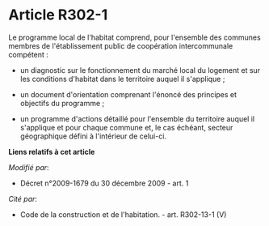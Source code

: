 # Article R302-1

Le programme local de l'habitat comprend, pour l'ensemble des communes membres de l'établissement public de coopération
intercommunale compétent :

- un diagnostic sur le fonctionnement du marché local du logement et sur les conditions d'habitat dans le territoire auquel
il s'applique ;

- un document d'orientation comprenant l'énoncé des principes et objectifs du programme ;

- un programme d'actions détaillé pour l'ensemble du territoire auquel il s'applique et pour chaque commune et, le cas
échéant, secteur géographique défini à l'intérieur de celui-ci.

**Liens relatifs à cet article**

_Modifié par_:

  - Décret n°2009-1679 du 30 décembre 2009 - art. 1

_Cité par_:

  - Code de la construction et de l'habitation. - art. R302-13-1 (V)
